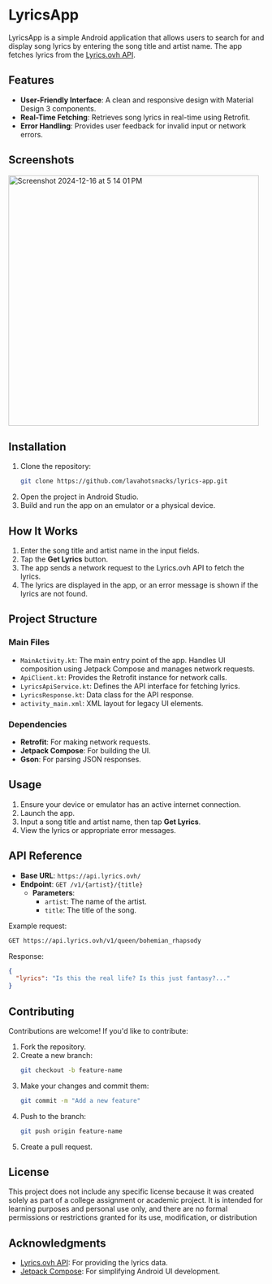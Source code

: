 # LyricsApp

LyricsApp is a simple Android application that allows users to search for and display song lyrics by entering the song title and artist name. The app fetches lyrics from the [Lyrics.ovh API](https://lyricsovh.docs.apiary.io/).

## Features

- **User-Friendly Interface**: A clean and responsive design with Material Design 3 components.
- **Real-Time Fetching**: Retrieves song lyrics in real-time using Retrofit.
- **Error Handling**: Provides user feedback for invalid input or network errors.

## Screenshots

<img width="493" alt="Screenshot 2024-12-16 at 5 14 01 PM" src="https://github.com/user-attachments/assets/3bf33b7f-8d01-458b-a598-247a8d228399" />

## Installation

1. Clone the repository:
   ```bash
   git clone https://github.com/lavahotsnacks/lyrics-app.git
   ```
2. Open the project in Android Studio.
3. Build and run the app on an emulator or a physical device.

## How It Works

1. Enter the song title and artist name in the input fields.
2. Tap the **Get Lyrics** button.
3. The app sends a network request to the Lyrics.ovh API to fetch the lyrics.
4. The lyrics are displayed in the app, or an error message is shown if the lyrics are not found.

## Project Structure

### Main Files

- `MainActivity.kt`: The main entry point of the app. Handles UI composition using Jetpack Compose and manages network requests.
- `ApiClient.kt`: Provides the Retrofit instance for network calls.
- `LyricsApiService.kt`: Defines the API interface for fetching lyrics.
- `LyricsResponse.kt`: Data class for the API response.
- `activity_main.xml`: XML layout for legacy UI elements.

### Dependencies

- **Retrofit**: For making network requests.
- **Jetpack Compose**: For building the UI.
- **Gson**: For parsing JSON responses.

## Usage

1. Ensure your device or emulator has an active internet connection.
2. Launch the app.
3. Input a song title and artist name, then tap **Get Lyrics**.
4. View the lyrics or appropriate error messages.

## API Reference

- **Base URL**: `https://api.lyrics.ovh/`
- **Endpoint**: `GET /v1/{artist}/{title}`
  - **Parameters**:
    - `artist`: The name of the artist.
    - `title`: The title of the song.

Example request:
```bash
GET https://api.lyrics.ovh/v1/queen/bohemian_rhapsody
```

Response:
```json
{
  "lyrics": "Is this the real life? Is this just fantasy?..."
}
```

## Contributing

Contributions are welcome! If you'd like to contribute:

1. Fork the repository.
2. Create a new branch:
   ```bash
   git checkout -b feature-name
   ```
3. Make your changes and commit them:
   ```bash
   git commit -m "Add a new feature"
   ```
4. Push to the branch:
   ```bash
   git push origin feature-name
   ```
5. Create a pull request.

## License

This project does not include any specific license because it was created solely as part of a college assignment or academic project. It is intended for learning purposes and personal use only, and there are no formal permissions or restrictions granted for its use, modification, or distribution

## Acknowledgments

- [Lyrics.ovh API](https://lyricsovh.docs.apiary.io/): For providing the lyrics data.
- [Jetpack Compose](https://developer.android.com/jetpack/compose): For simplifying Android UI development.
